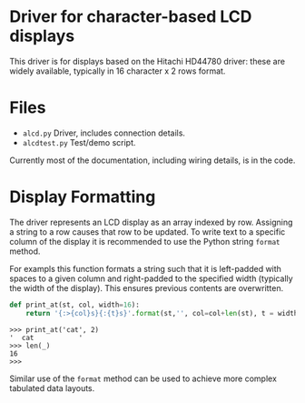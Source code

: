 # Driver for character-based LCD displays

This driver is for displays based on the Hitachi HD44780 driver: these are
widely available, typically in 16 character x 2 rows format.

# Files

 * `alcd.py` Driver, includes connection details.
 * `alcdtest.py` Test/demo script.

Currently most of the documentation, including wiring details, is in the code.

# Display Formatting

The driver represents an LCD display as an array indexed by row. Assigning a
string to a row causes that row to be updated. To write text to a specific
column of the display it is recommended to use the Python string `format`
method.

For exampls this function formats a string such that it is left-padded with
spaces to a given column and right-padded to the specified width (typically the
width of the display). This ensures previous contents are overwritten.

```python
def print_at(st, col, width=16):
    return '{:>{col}s}{:{t}s}'.format(st,'', col=col+len(st), t = width-(col+len(st)))
```

```
>>> print_at('cat', 2)
'  cat           '
>>> len(_)
16
>>> 
```

Similar use of the `format` method can be used to achieve more complex
tabulated data layouts.
